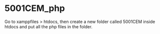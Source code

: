 # 5001CEM_php

Go to xamppfiles > htdocs, then create a new folder called 5001CEM inside htdocs and put all the php files in the folder.
